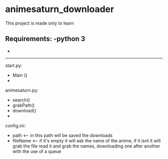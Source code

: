 # animesaturn_downloader
This project is made only to learn


Requirements:
-python 3
-
-


____________________________________________________________________
start.py:
  - Main ()
  - 

animesaturn.py:
  - search()
  - grabPath()
  - download()
  - 

config.ini:
  - path <-- in this path will be saved the downloads
  - fileName <-- if it's empty it will ask the name of the anime, if it isnt it will grab the file read it and grab the names, downloading one after another with the use of a queue 
